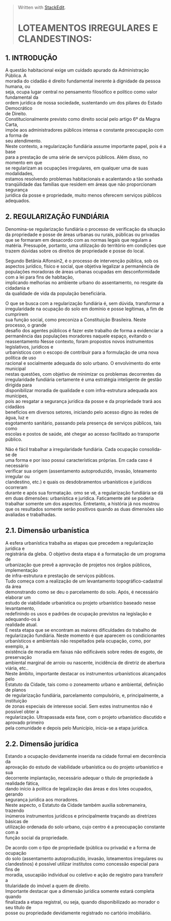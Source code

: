 > Written with [StackEdit](https://stackedit.io/).
> # LOTEAMENTOS IRREGULARES E CLANDESTINOS:  
## 1. INTRODUÇÃO
A questão habitacional exige um cuidado apurado da Administração Pública. A  
moradia do cidadão é direito fundamental inerente à dignidade da pessoa humana, ou  
seja, ocupa lugar central no pensamento filosófico e político como valor fundamental da  
ordem jurídica de nossa sociedade, sustentando um dos pilares do Estado Democrático  
de Direito.  
Constitucionalmente previsto como direito social pelo artigo 6º da Magna Carta,  
impõe aos administradores públicos intensa e constante preocupação com a forma de  
seu atendimento.  
Neste contexto, a regularização fundiária assume importante papel, pois é a base  
para a prestação de uma série de serviços públicos. Além disso, no momento em que  
se regularizam as ocupações irregulares, em qualquer uma de suas modalidades,  
estamos resolvendo problemas habitacionais e acalentando a tão sonhada  
tranqüilidade das famílias que residem em áreas que não proporcionam segurança  
jurídica da posse e propriedade, muito menos oferecem serviços públicos adequados.  

## 2. REGULARIZAÇÃO FUNDIÁRIA

	
Denomina-se regularização fundiária o processo de verificação da situação da  propriedade e posse de áreas urbanas ou rurais, públicas ou privadas que se formaram  em desacordo com as normas legais que regulam a matéria. Pressupõe, portanto, uma  utilização do território em condições que trazem dúvidas sobre os direitos de  propriedade e posse do local.

Segundo Betânia Alfonsin2, é o processo de intervenção pública, sob os aspectos  jurídico, físico e social, que objetiva legalizar a permanência de populações moradoras 
de áreas urbanas ocupadas em desconformidade com a lei para fins de habitação,  
implicando melhorias no ambiente urbano do assentamento, no resgate da cidadania e  
da qualidade de vida da população beneficiária.

O que se busca com a regularização fundiária é, sem dúvida, transformar a  
irregularidade na ocupação do solo em domínio e posse legítimas, a fim de cumprirem  
sua função social, como preconiza a Constituição Brasileira. Neste processo, o grande  
desafio dos agentes públicos é fazer este trabalho de forma a evidenciar a  
permanência das populações moradores naquele espaço, evitando o reassentamento 
Nesse contexto, foram propostos novos instrumentos legislativos, jurídicos e  
urbanísticos com o escopo de contribuir para a formulação de uma nova política de uso  
racional e socialmente adequada do solo urbano. O envolvimento do ente municipal  
nestas questões, com objetivo de minimizar os problemas decorrentes da  
irregularidade fundiária certamente é uma estratégia inteligente de gestão dirigida para  
disponibilizar moradia de qualidade e com infra-estrutura adequada aos munícipes,  
pois ao resgatar a segurança jurídica da posse e da propriedade trará aos cidadãos  
benefícios em diversos setores, iniciando pelo acesso digno às redes de água, luz e  
esgotamento sanitário, passando pela presença de serviços públicos, tais como  
escolas e postos de saúde, até chegar ao acesso facilitado ao transporte público.

Não é fácil trabalhar a irregularidade fundiária. Cada ocupação consolida-se de  
uma forma e por isso possui características próprias. Em cada caso é necessário  
verificar sua origem (assentamento autoproduzido, invasão, loteamento irregular ou  
clandestino, etc.) e quais os desdobramentos urbanísticos e jurídicos ocorreram  
durante e após sua formatação. omo se vê, a regularização fundiária se dá em duas dimensões: urbanística e  jurídica. Faticamente até se poderia trabalhar somente um dos aspectos. Entretanto, a  história já nos mostrou que os resultados somente serão positivos quando as duas  dimensões são avaliadas e trabalhadas.

## 2.1. Dimensão urbanística

A esfera urbanística trabalha as etapas que precedem a regularização jurídica e  
registrária da gleba. O objetivo desta etapa é a formatação de um programa de  
urbanização que prevê a aprovação de projetos nos órgãos públicos, implementação  
de infra-estrutura e prestação de serviços públicos.  
Tudo começa com a realização de um levantamento topográfico-cadastral da área  
demonstrando como se deu o parcelamento do solo. Após, é necessário elaborar um  
estudo de viabilidade urbanística ou projeto urbanístico baseado nesse levantamento,  
redefinindo os usos e padrões de ocupação previstos na legislação e adequando-os à  
realidade atual.  
É nesta etapa que se encontram as maiores dificuldades do trabalho de  
regularização fundiária. Neste momento é que aparecem os condicionantes  
urbanísticos e ambientais não respeitados pela ocupação, como, por exemplo, a  
existência de moradia em faixas não edificáveis sobre redes de esgoto, de preservação  
ambiental marginal de arroio ou nascente, incidência de diretriz de abertura viária, etc..  
Neste âmbito, importante destacar os instrumentos urbanísticos alcançados pelo  
Estatuto da Cidade, tais como o zoneamento urbano e ambiental, definição de planos  
de regularização fundiária, parcelamento compulsório, e, principalmente, a instituição  
de zonas especiais de interesse social. Sem estes instrumentos não é possível obter a  
regularização.
Ultrapassada esta fase, com o projeto urbanístico discutido e aprovado primeiro  
pela comunidade e depois pelo Município, inicia-se a etapa jurídica.

## 2.2. Dimensão jurídica

Estando a ocupação devidamente inserida na cidade formal em decorrência da  
aprovação do estudo de viabilidade urbanística ou do projeto urbanístico e sua  
decorrente implantação, necessário adequar o título de propriedade à realidade fática,  
dando início à política de legalização das áreas e dos lotes ocupados, gerando  
segurança jurídica aos moradores.  
Neste aspecto, o Estatuto da Cidade também auxilia sobremaneira, trazendo  
inúmeros instrumentos jurídicos e principalmente traçando as diretrizes básicas de  
utilização ordenada do solo urbano, cujo centro é a preocupação constante com a  
função social da propriedade.

De acordo com o tipo de propriedade (pública ou privada) e a forma de ocupação  
do solo (assentamento autoproduzido, invasão, loteamentos irregulares ou  
clandestinos) é possível utilizar institutos como concessão especial para fins de  
moradia, usucapião individual ou coletivo e ação de registro para transferir a  
titularidade do imóvel a quem de direito.  
Importante destacar que a dimensão jurídica somente estará completa quando  
finalizada a etapa registral, ou seja, quando disponibilizado ao morador o seu título de  
posse ou propriedade devidamente registrado no cartório imobiliário.
<!--stackedit_data:
eyJoaXN0b3J5IjpbMTk0NTc4MzE0MV19
-->